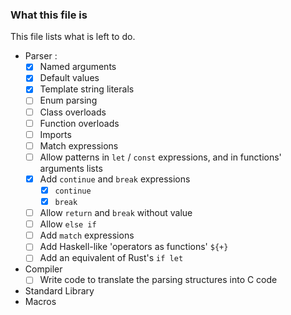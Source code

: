 ### What this file is
This file lists what is left to do.
- Parser :
  - [x] Named arguments
  - [x] Default values
  - [x] Template string literals
  - [ ] Enum parsing
  - [ ] Class overloads
  - [ ] Function overloads
  - [ ] Imports
  - [ ] Match expressions
  - [ ] Allow patterns in `let` / `const` expressions, and in functions' arguments lists
  - [x] Add `continue` and `break` expressions
    - [x] `continue`
    - [x] `break`
  - [ ] Allow `return` and `break` without value
  - [ ] Allow `else if`
  - [ ] Add `match` expressions
  - [ ] Add Haskell-like 'operators as functions' `${+}`
  - [ ] Add an equivalent of Rust's `if let`
- Compiler
  - [ ] Write code to translate the parsing structures into C code
- Standard Library
- Macros
